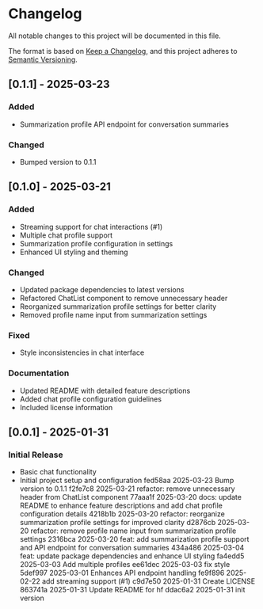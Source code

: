# Changelog
All notable changes to this project will be documented in this file.

The format is based on [Keep a Changelog](https://keepachangelog.com/en/1.0.0/),
and this project adheres to [Semantic Versioning](https://semver.org/spec/v2.0.0.html).

## [0.1.1] - 2025-03-23

### Added
- Summarization profile API endpoint for conversation summaries

### Changed
- Bumped version to 0.1.1

## [0.1.0] - 2025-03-21

### Added
- Streaming support for chat interactions (#1)
- Multiple chat profile support
- Summarization profile configuration in settings
- Enhanced UI styling and theming

### Changed
- Updated package dependencies to latest versions
- Refactored ChatList component to remove unnecessary header
- Reorganized summarization profile settings for better clarity
- Removed profile name input from summarization settings

### Fixed
- Style inconsistencies in chat interface

### Documentation
- Updated README with detailed feature descriptions
- Added chat profile configuration guidelines
- Included license information

## [0.0.1] - 2025-01-31

### Initial Release
- Basic chat functionality
- Initial project setup and configuration
fed58aa 2025-03-23 Bump version to 0.1.1
f2fe7c8 2025-03-21 refactor: remove unnecessary header from ChatList component
77aaa1f 2025-03-20 docs: update README to enhance feature descriptions and add chat profile configuration details
4218b1b 2025-03-20 refactor: reorganize summarization profile settings for improved clarity
d2876cb 2025-03-20 refactor: remove profile name input from summarization profile settings
2316bca 2025-03-20 feat: add summarization profile support and API endpoint for conversation summaries
434a486 2025-03-04 feat: update package dependencies and enhance UI styling
fa4edd5 2025-03-03 Add multiple profiles
ee61dec 2025-03-03 fix style
5def997 2025-03-01 Enhances API endpoint handling
fe9f896 2025-02-22 add streaming support (#1)
c9d7e50 2025-01-31 Create LICENSE
863741a 2025-01-31 Update README for hf
ddac6a2 2025-01-31 init version
